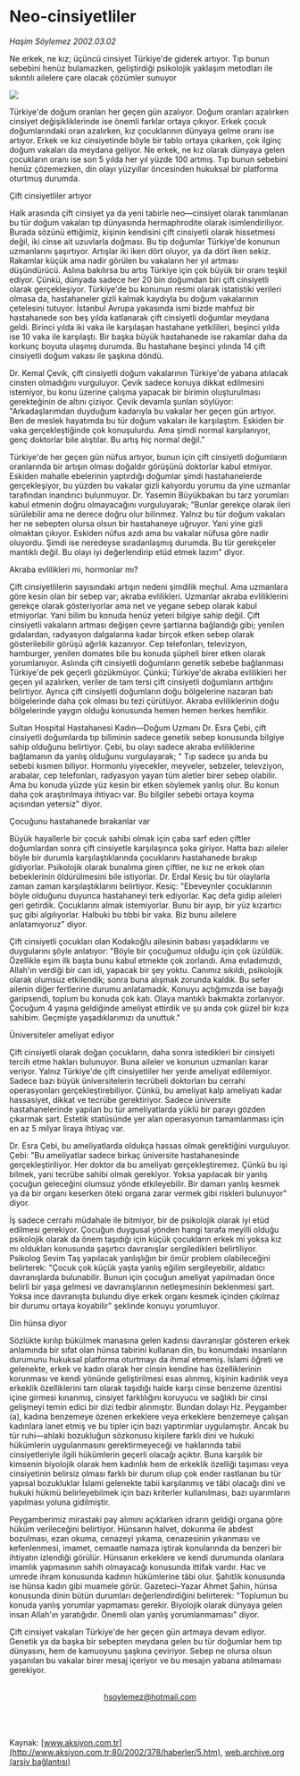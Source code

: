 # Neo-cinsiyetliler

*Haşim Söylemez 2002.03.02*

<div>
 <p class="spot">
  Ne erkek, ne kız; üçüncü cinsiyet Türkiye'de giderek artıyor. Tıp bunun sebebini henüz bulamazken, geliştirdiği psikolojik yaklaşım metodları ile sıkıntılı ailelere çare olacak çözümler sunuyor
 </p>
 <p class="metin">
 </p>
 <img border="0" src="/web/20020329160059im_/http://www.aksiyon.com.tr/2002/378/resimler/neo.jpg"/>
 <p class="metin">
  Türkiye'de doğum oranları her geçen gün azalıyor. Doğum oranları azalırken cinsiyet değişikliklerinde ise önemli farklar ortaya çıkıyor. Erkek çocuk doğumlarındaki oran azalırken, kız çocuklarının dünyaya gelme oranı ise artıyor. Erkek ve kız cinsiyetinde böyle bir tablo ortaya çıkarken, çok ilginç doğum vakaları da meydana geliyor. Ne erkek, ne kız olarak dünyaya gelen çocukların oranı ise son 5 yılda her yıl yüzde 100 artmış. Tıp bunun sebebini henüz çözemezken, din olayı yüzyıllar öncesinden hukuksal bir platforma oturtmuş durumda.
 </p>
 <p class="metin">
  Çift cinsiyetliler artıyor
 </p>
 <p class="metin">
  Halk arasında çift cinsiyet ya da yeni tabirle neo—cinsiyet olarak tanımlanan bu tür doğum vakaları tıp dünyasında hermaphrodite olarak isimlendiriliyor. Burada sözünü ettiğimiz, kişinin kendisini çift cinsiyetli olarak hissetmesi  değil, iki cinse ait uzuvlarla doğması. Bu tip doğumlar Türkiye'de konunun uzmanlarını şaşırtıyor. Artışlar iki iken dört oluyor, ya da dört iken sekiz. Rakamlar küçük ama nadir görülen bu vakaların her yıl artması düşündürücü. Aslına bakılırsa bu artış Türkiye için çok büyük bir oranı teşkil ediyor. Çünkü, dünyada sadece her 20 bin doğumdan biri çift cinsiyetli olarak gerçekleşiyor. Türkiye'de bu konunun resmi olarak istatistiki verileri olmasa da, hastahaneler gizli kalmak kaydıyla bu doğum vakalarının çetelesini tutuyor. İstanbul Avrupa yakasında ismi bizde mahfuz bir hastahanede son beş yılda katlanarak çift cinsiyetli doğumlar meydana geldi. Birinci yılda iki vaka ile karşılaşan hastahane yetkilileri, beşinci yılda ise 10 vaka ile karşılaştı. Bir başka büyük hastahanede ise rakamlar daha da korkunç boyuta ulaşmış durumda. Bu hastahane beşinci yılında 14 çift cinsiyetli doğum vakası ile şaşkına döndü.
 </p>
 <p class="metin">
  Dr. Kemal Çevik, çift cinsiyetli doğum vakalarının Türkiye'de yabana atılacak cinsten olmadığını vurguluyor. Çevik sadece konuya dikkat edilmesini istemiyor, bu konu üzerine çalışma yapacak bir birimin oluşturulması gerekteğinin de altını çiziyor. Çevik devamla şunları söylüyor: "Arkadaşlarımdan duyduğum kadarıyla bu vakalar her geçen gün artıyor. Ben de meslek hayatımda bu tür doğum vakaları ile karşılaştım. Eskiden bir vaka gerçekleştiğinde çok konuşulurdu. Ama şimdi normal karşılanıyor, genç doktorlar bile alıştılar. Bu artış hiç normal değil."
 </p>
 <p class="metin">
  Türkiye'de her geçen gün nüfus artıyor, bunun için çift cinsiyetli doğumların oranlarında bir artışın olması doğaldır görüşünü doktorlar kabul etmiyor. Eskiden mahalle ebelerinin yaptırdığı doğumlar şimdi hastahanelerde gerçekleşiyor, bu yüzden bu vakalar gizli kalıyordu yorumu da yine uzmanlar tarafından inandırıcı bulunmuyor. Dr. Yasemin Büyükbakan bu tarz yorumları kabul etmenin doğru olmayacağını vurguluyarak; "Bunlar gerekçe olarak ileri sürülebilir ama ne derece doğru olur bilinmez. Yalnız bu tür doğum vakaları her ne sebepten olursa olsun bir hastahaneye uğruyor. Yani yine gizli olmaktan çıkıyor. Eskiden nüfus azdı ama bu vakalar nüfusa göre nadir oluyordu. Şimdi ise neredeyse sıradanlaşmış durumda. Bu tür gerekçeler mantıklı değil. Bu olayı iyi değerlendirip etüd etmek lazım" diyor.
 </p>
 <p class="metin">
  Akraba evlilikleri mi, hormonlar mı?
 </p>
 <p class="metin">
  Çift cinsiyetlilerin sayısındaki artışın nedeni şimdilik meçhul. Ama uzmanlara göre kesin olan bir sebep var; akraba evlilikleri. Uzmanlar akraba evliliklerini gerekçe olarak gösteriyorlar ama net ve yegane sebep olarak kabul etmiyorlar. Yani bilim bu konuda henüz yeteri bilgiye sahip değil. Çift cinsiyetli vakaların artması değişen çevre şartlarına bağlandığı gibi; yenilen gıdalardan, radyasyon dalgalarına kadar birçok etken sebep olarak gösterilebilir görüşü ağırlık kazanıyor. Cep telefonları, televizyon, hamburger, yenilen domates bile bu konuda şüpheli birer etken olarak yorumlanıyor. Aslında çift cinsiyetli doğumların genetik sebebe bağlanması Türkiye'de pek geçerli gözükmüyor. Çünkü; Türkiye'de akraba evlilikleri her geçen yıl azalırken, veriler de tam tersi çift cinsiyetli doğumların arttığını belirtiyor. Ayrıca çift cinsiyetli doğumların doğu bölgelerine nazaran batı bölgelerinde daha çok olması bu tezi çürütüyor. Akraba evliliklerinin doğu bölgelerinde yaygın olduğu konusunda hemen hemen herkes hemfikir.
 </p>
 <p class="metin">
  Sultan Hospital Hastahanesi Kadın—Doğum Uzmanı Dr. Esra Çebi, çift cinsiyetli doğumlarda tıp biliminin sadece genetik sebep konusunda bilgiye sahip olduğunu belirtiyor. Çebi, bu olayı sadece akraba evliliklerine bağlamanın da yanlış olduğunu vurgulayarak; " Tıp sadece şu anda bu sebebi kısmen biliyor. Hormonlu yiyecekler, meyveler, sebzeler, televziyon, arabalar, cep telefonları, radyasyon yayan tüm aletler birer sebep olabilir. Ama bu konuda yüzde yüz kesin bir etken söylemek yanlış olur. Bu konun daha çok araştırılmaya ihtiyacı var. Bu bilgiler sebebi ortaya koyma açısından yetersiz" diyor.
 </p>
 <p class="metin">
  Çocuğunu hastahanede bırakanlar var
 </p>
 <p class="metin">
  Büyük hayallerle bir çocuk sahibi olmak için çaba sarf eden çiftler doğumlardan sonra çift cinsiyetle karşılaşınca şoka giriyor. Hatta bazı aileler böyle bir durumla karşılaştıklarında çocuklarını hastahanede bırakıp gidiyorlar. Psikolojik olarak bunalıma giren çiftler, ne kız ne erkek olan bebeklerinin öldürülmesini bile istiyorlar. Dr. Erdal Kesiç bu tür olaylarla zaman zaman karşılaştıklarını belirtiyor. Kesiç: "Ebeveynler çocuklarının böyle olduğunu duyunca hastahaneyi terk ediyorlar. Kaç defa gidip aileleri geri getirdik. Çocuklarını almak istemiyorlar. Bunu bir ayıp, bir yüz kızartıcı şuç gibi algılıyorlar. Halbuki bu tıbbi bir vaka. Biz bunu ailelere anlatamıyoruz" diyor.
 </p>
 <p class="metin">
  Çift cinsiyetli çocukları olan Kodakoğlu ailesinin babası yaşadıklarını ve duygularını şöyle anlatıyor: "Böyle bir çocuğumuz olduğu için çok üzüldük. Özellikle eşim ilk başta bunu kabul etmekte çok zorlandı. Ama evladımızdı, Allah'ın verdiği bir can idi, yapacak bir şey yoktu. Canımız sıkıldı, psikolojik olarak olumsuz etkilendik; sonra buna alışmak zorunda kaldık. Bu sefer ailenin diğer fertlerine durumu anlatamadık. Konuyu açtığımızda ise bayağı garipsendi, toplum bu konuda çok katı. Olaya mantıklı bakmakta zorlanıyor. Çocuğum 4 yaşına geldiğinde ameliyat ettirdik ve şu anda çok güzel bir kıza sahibim. Geçmişte yaşadıklarımızı da unuttuk."
 </p>
 <p class="metin">
  Üniversiteler ameliyat ediyor
 </p>
 <p class="metin">
  Çift cinsiyetli olarak doğan çocukların, daha sonra istedikleri bir cinsiyeti tercih etme hakları bulunuyor. Buna aileler ve konunun uzmanları karar veriyor. Yalnız Türkiye'de çift cinsiyetliler her yerde ameliyat edilemiyor. Sadece bazı büyük üniversitelerin tecrübeli doktorları bu cerrahi operasyonları gerçekleştirebiliyor. Çünkü, bu ameliyat kalp ameliyatı kadar hassasiyet, dikkat ve tecrübe gerektiriyor. Sadece üniversite hastahanelerinde yapılan bu tür ameliyatlarda yüklü bir parayı gözden çıkarmak şart. Estetik statüsünde yer alan operasyonun tamamlanması için en az 5 milyar liraya ihtiyaç var.
 </p>
 <p class="metin">
  Dr. Esra Çebi, bu ameliyatlarda oldukça hassas olmak gerektiğini vurguluyor. Çebi: "Bu ameliyatlar sadece birkaç üniversite hastahanesinde gerçekleştiriliyor. Her doktor da bu ameliyatı gerçekleştiremez. Çünkü bu işi bilmek, yani tecrübe sahibi olmak gerekiyor. Yoksa yapılacak bir yanlış çocuğun geleceğini olumsuz yönde etkileyebilir. Bir damarı yanlış kesmek ya da bir organı keserken öteki organa zarar vermek gibi riskleri bulunuyor" diyor.
 </p>
 <p class="metin">
  İş sadece cerrahi müdahale ile bitmiyor, bir de psikolojik olarak iyi etüd edilmesi gerekiyor. Çocuğun duygusal yönden hangi tarafa meyilli olduğu psikolojik olarak da önem taşıdığı için küçük çocukların erkek mi yoksa kız mı oldukları konusunda şaşırtıcı davranışlar sergiledikleri belirtiliyor. Psikolog Sevim Taş yapılacak yanlışlığın bir ömür problem olabileceğini belirterek: "Çocuk çok küçük yaşta yanlış eğilim sergileyebilir, aldatıcı davranışlarda bulunabilir. Bunun için çocuğun ameliyat yapılmadan önce belirli bir yaşa gelmesi ve davranışlarının netleşmesinin beklenmesi şart. Yoksa ince davranışta bulundu diye erkek organı kesmek içinden çıkılmaz bir durumu ortaya koyabilir" şeklinde konuyu yorumluyor.
 </p>
 <p class="metin">
  Din hünsa diyor
 </p>
 <p class="metin">
  Sözlükte kırılıp bükülmek manasına gelen kadınsı davranışlar gösteren erkek anlamında bir sıfat olan hünsa tabirini kullanan din, bu konumdaki insanların durumunu hukuksal platforma oturtmayı da ihmal etmemiş. İslami öğreti ve gelenekte, erkek ve kadın olarak her cinsin kendine has özelliklerinin korunması ve kendi yönünde geliştirilmesi esas alınmış, kişinin kadınlık veya erkeklik özelliklerini tam olarak taşıdığı halde karşı cinse benzeme özentisi içine girmesi kınanmış, cinsiyet farklılığını koruyucu ve sağlıklı bir cinsi gelişmeyi temin edici bir dizi tedbir alınmıştır. Bundan dolayı Hz. Peygamber (a), kadına benzemeye özenen erkeklere veya erkeklere benzemeye çalışan kadınlara lanet etmiş ve bu tipler için bazı yaptırımlar uygulamıştır. Ancak bu tür ruhi—ahlaki bozukluğun sözkonusu kişilere farklı dini ve hukuki hükümlerin uygulanmasını gerektirmeyeceği ve haklarında tabii cinsiyetleriyle ilgili hükümlerin geçerli olacağı açıktır. Buna karşılık bir kimsenin biyolojik olarak hem kadınlık hem de erkeklik özelliği taşıması veya cinsiyetinin belirsiz olması farklı bir durum olup çok ender rastlanan bu tür yapısal bozukluklar İslami gelenekte tabii karşılanmış ve tâbi olacağı dini ve hukuki hükmü belirleyebilmek için bazı kriterler kullanılması, bazı uyarımların yapılması yoluna gidilmiştir.
 </p>
 <p class="metin">
  Peygamberimiz mirastaki pay alımını açıklarken idrarın geldiği organa göre hüküm verileceğini belirtiyor. Hünsanın halvet, dokunma ile abdest bozulması, ezan okuma, cenazeyi yıkama, cenazesinin yıkanması ve kefenlenmesi, imamet, cemaatle namaza iştirak konularında da benzeri bir ihtiyatın izlendiği görülür. Hünsanın erkeklere ve kendi durumunda olanlara imamlık yapmasının sahih olmayacağı konusunda ittifak vardır. Hac ve umrede ihram konusunda kadının hükümlerine tâbi olur. Şahitlik konusunda ise hünsa kadın gibi muamele görür. Gazeteci–Yazar Ahmet Şahin, hünsa konusunda dinin bütün durumları değerlendirdiğini belirterek: "Toplumun bu konuda yanlış yorumlar yapmaması gerekir. Biyolojik olarak dünyaya gelen insan Allah'ın yaratığıdır. Önemli olan yanlış yorumlanmaması" diyor.
 </p>
 <p class="metin">
  Çift cinsiyet vakaları Türkiye'de her geçen gün artmaya devam ediyor. Genetik ya da başka bir sebepten  meydana gelen bu tür doğumlar hem tıp dünyasını, hem de kamuoyunu şaşkına çeviriyor. Sebep ne olursa olsun yaşanılan bu vakalar birer mesaj içeriyor ve bu mesajın yabana atılmaması gerekiyor.
 </p>
 <br/>
 <center>
  <a class="anaorta" href="http://web.archive.org/web/20020329160059/mailto:hsoylemez@hotmail.com">
   hsoylemez@hotmail.com
  </a>
 </center>
 <br/>
 <br/>
 <br/>
</div>

Kaynak: [www.aksiyon.com.tr](http://www.aksiyon.com.tr:80/2002/378/haberler/5.htm), [web.archive.org (arşiv bağlantısı)](http://web.archive.org/web/20020329160059/http://www.aksiyon.com.tr:80/2002/378/haberler/5.htm)
